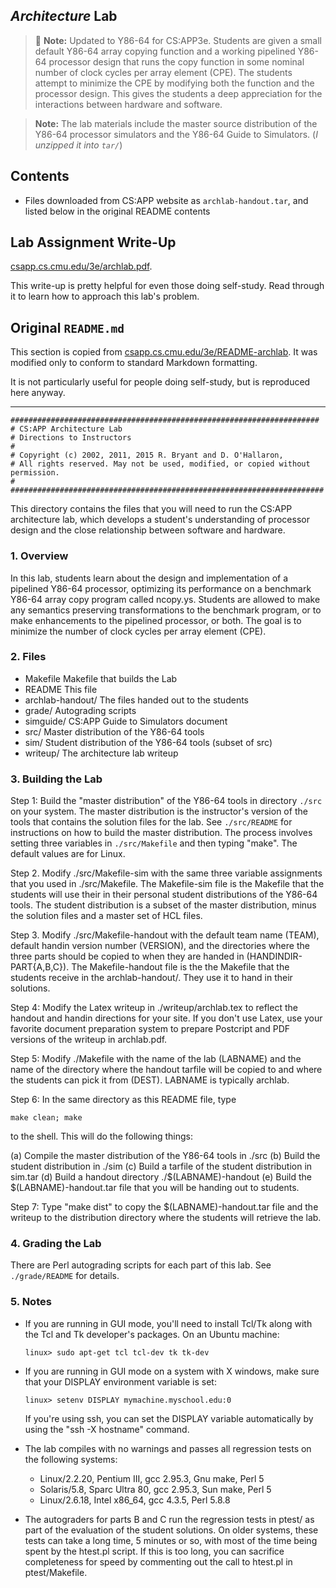 ## _Architecture_ Lab

> 👋️ **Note:** Updated to Y86-64 for CS:APP3e. Students are given a small default Y86-64 array copying function and a working pipelined Y86-64 processor design that runs the copy function in some nominal number of clock cycles per array element (CPE). The students attempt to minimize the CPE by modifying both the function and the processor design. This gives the students a deep appreciation for the interactions between hardware and software.

> **Note:** The lab materials include the master source distribution of the Y86-64 processor simulators and the Y86-64 Guide to Simulators. (_I unzipped it into `tar/`_)

## Contents

- Files downloaded from CS:APP website as `archlab-handout.tar`, and listed below in the original README contents

## Lab Assignment Write-Up

[csapp.cs.cmu.edu/3e/archlab.pdf](http://csapp.cs.cmu.edu/3e/archlab.pdf).

This write-up is pretty helpful for even those doing self-study. Read through it to learn how to approach this lab's problem.

## Original `README.md`

This section is copied from [csapp.cs.cmu.edu/3e/README-archlab](http://csapp.cs.cmu.edu/3e/README-archlab).
It was modified only to conform to standard Markdown formatting.

It is not particularly useful for people doing self-study, but is reproduced here anyway.

---

```
#####################################################################
# CS:APP Architecture Lab
# Directions to Instructors
#
# Copyright (c) 2002, 2011, 2015 R. Bryant and D. O'Hallaron,
# All rights reserved. May not be used, modified, or copied without permission.
#
######################################################################
```

This directory contains the files that you will need to run the CS:APP
architecture lab, which develops a student's understanding of
processor design and the close relationship between software and
hardware.

### 1. Overview

In this lab, students learn about the design and implementation of a
pipelined Y86-64 processor, optimizing its performance on a benchmark Y86-64
array copy program called ncopy.ys. Students are allowed to make any
semantics preserving transformations to the benchmark program, or to
make enhancements to the pipelined processor, or both. The goal is to
minimize the number of clock cycles per array element (CPE).

### 2. Files

- Makefile		Makefile that builds the Lab
- README			This file
- archlab-handout/	The files handed out to the students
- grade/			Autograding scripts
- simguide/		CS:APP Guide to Simulators document
- src/			Master distribution of the Y86-64 tools
- sim/			Student distribution of the Y86-64 tools (subset of src)
- writeup/		The architecture lab writeup	

### 3. Building the Lab

Step 1: Build the "master distribution" of the Y86-64 tools in directory
`./src` on your system. The master distribution is the instructor's
version of the tools that contains the solution files for the lab.
See `./src/README` for instructions on how to build the master
distribution. The process involves setting three variables in
`./src/Makefile` and then typing "make". The default values are for
Linux.

Step 2. Modify ./src/Makefile-sim with the same three variable
assignments that you used in ./src/Makefile.  The Makefile-sim file is
the Makefile that the students will use their in their personal
student distributions of the Y86-64 tools. The student distribution is a
subset of the master distribution, minus the solution files and a
master set of HCL files.

Step 3. Modify ./src/Makefile-handout with the default team name
(TEAM), default handin version number (VERSION), and the directories
where the three parts should be copied to when they are handed in
(HANDINDIR-PART{A,B,C}). The Makefile-handout file is the 
the Makefile that the students receive in the archlab-handout/.
They use it to hand in their solutions.

Step 4: Modify the Latex writeup in ./writeup/archlab.tex to reflect
the handout and handin directions for your site. If you don't use
Latex, use your favorite document preparation system to prepare
Postcript and PDF versions of the writeup in archlab.pdf.

Step 5: Modify ./Makefile with the name of the lab (LABNAME) and the
name of the directory where the handout tarfile will be copied to and
where the students can pick it from (DEST). LABNAME is typically
archlab.

Step 6: In the same directory as this README file, type

	make clean; make

to the shell. This will do the following things:

(a) Compile the master distribution of the Y86-64 tools in ./src
(b) Build the student distribution in ./sim
(c) Build a tarfile of the student distribution	in sim.tar
(d) Build a handout directory ./$(LABNAME)-handout
(e) Build the $(LABNAME)-handout.tar file that you will be 
    handing out to students.

Step 7: Type "make dist" to copy the $(LABNAME)-handout.tar file
and the writeup to the distribution directory where the students
will retrieve the lab. 

### 4. Grading the Lab

There are Perl autograding scripts for each part of this lab. 
See `./grade/README` for details.

### 5. Notes

* If you are running in GUI mode, you'll need to install Tcl/Tk along
  with the Tcl and Tk developer's packages. On an Ubuntu machine:

  `linux> sudo apt-get tcl tcl-dev tk tk-dev`

* If you are running in GUI mode on a system with X windows, make sure
  that your DISPLAY environment variable is set:

  `linux> setenv DISPLAY mymachine.myschool.edu:0`

  If you're using ssh, you can set the DISPLAY variable automatically by
  using the "ssh -X hostname" command.

* The lab compiles with no warnings and passes all regression tests on
  the following systems:

  - Linux/2.2.20, Pentium III, gcc 2.95.3, Gnu make, Perl 5
  - Solaris/5.8, Sparc Ultra 80, gcc 2.95.3, Sun make, Perl 5
  - Linux/2.6.18, Intel x86_64, gcc 4.3.5, Perl 5.8.8

* The autograders for parts B and C run the regression tests in ptest/
  as part of the evaluation of the student solutions. On older
  systems, these tests can take a long time, 5 minutes or so, with
  most of the time being spent by the htest.pl script. If this is too
  long, you can sacrifice completeness for speed by commenting out the
  call to htest.pl in ptest/Makefile.